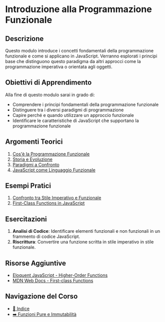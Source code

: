 # Introduzione alla Programmazione Funzionale

## Descrizione

Questo modulo introduce i concetti fondamentali della programmazione funzionale e come si applicano in JavaScript. Verranno esplorati i principi base che distinguono questo paradigma da altri approcci come la programmazione imperativa o orientata agli oggetti.

## Obiettivi di Apprendimento

Alla fine di questo modulo sarai in grado di:

- Comprendere i principi fondamentali della programmazione funzionale
- Distinguere tra i diversi paradigmi di programmazione
- Capire perché e quando utilizzare un approccio funzionale
- Identificare le caratteristiche di JavaScript che supportano la programmazione funzionale

## Argomenti Teorici

1. [Cos'è la Programmazione Funzionale](./teoria/01-CosaPF.md)
2. [Storia e Evoluzione](./teoria/02-StoriaEvoluzione.md)
3. [Paradigmi a Confronto](./teoria/03-ParadigmiConfronto.md)
4. [JavaScript come Linguaggio Funzionale](./teoria/04-JavaScriptLinguaggioFunzionale.md)

## Esempi Pratici

1. [Confronto tra Stile Imperativo e Funzionale](./esempi/01-ImperativoVsFunzionale.js)
2. [First-Class Functions in JavaScript](./esempi/02-FirstClassFunctions.js)

## Esercitazioni

1. **Analisi di Codice**: Identificare elementi funzionali e non funzionali in un frammento di codice JavaScript.
2. **Riscrittura**: Convertire una funzione scritta in stile imperativo in stile funzionale.

## Risorse Aggiuntive

- [Eloquent JavaScript - Higher-Order Functions](https://eloquentjavascript.net/05_higher_order.html)
- [MDN Web Docs - First-class Functions](https://developer.mozilla.org/en-US/docs/Glossary/First-class_Function)

## Navigazione del Corso
- [📑 Indice](../README.md)
- [➡️ Funzioni Pure e Immutabilità](../02-FunzioniPureImmutabilita/README.md)
